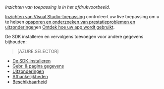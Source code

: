 
*Inzichten van toepassing is in het afdrukvoorbeeld.*

<a name="selector1"></a>

[Inzichten van Visual Studio-toepassing](../articles/application-insights/app-insights-overview.md) controleert uw live toepassing om u te helpen [opsporen en onderzoeken van prestatieproblemen en uitzonderingen](../articles/application-insights/app-insights-detect-triage-diagnose.md)en [Ontdek hoe uw app wordt gebruikt](../articles/application-insights/app-insights-overview-usage.md). 

De SDK installeren en vervolgens toevoegen voor andere gegevens bijhouden:

> [AZURE.SELECTOR]
- [De SDK installeren](../articles/application-insights/app-insights-asp-net.md#selector1)
- [Gebr. & pagina gegevens](../articles/application-insights/app-insights-javascript.md#selector1)
- [Uitzonderingen](../articles/application-insights/app-insights-asp-net-exceptions.md#selector1)
- [Afhankelijkheden](../articles/application-insights/app-insights-asp-net-dependencies.md#selector1)
- [Beschikbaarheid](../articles/application-insights/app-insights-monitor-web-app-availability.md#selector1)

